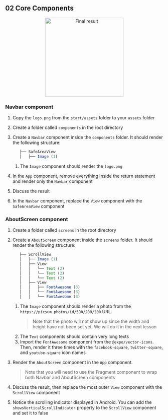 ## 02 Core Components

<div align="center">
   <img width="250" alt="Final result" src="https://user-images.githubusercontent.com/4281887/91628722-d72fa900-e9ec-11ea-8a77-9f523ab6f844.png">
</div>

### Navbar component

1. Copy the `logo.png` from the `start/assets` folder to your `assets` folder

2. Create a folder called `components` in the root directory

3. Create a `Navbar` component inside the `components` folder. It should render the following structure:

   ```jsx
      ├── SafeAreaView
      │   ├── Image (1)
   ```

   1. The `Image` component should render the `logo.png`

4. In the `App` component, remove everything inside the return statement and render only the `Navbar` component
5. Discuss the result
6. In the `Navbar` component, replace the `View` component with the `SafeAreaView` component

### AboutScreen component

1. Create a folder called `screens` in the root directory

2. Create a `AboutScreen` component inside the `screens` folder. It should render the following structure:

   ```jsx
      ├── ScrollView
      │   ├── Image (1)
      │   ├── View
      │   │   └── Text (2)
      │   │   └── Text (2)
      │   │   └── Text (2)
      │   ├── View
      │   │   ├── FontAwesome (3)
      │   │   └── FontAwesome (3)
      │   │   └── FontAwesome (3)
   ```

   1. The `Image` component should render a photo from the `https://picsum.photos/id/590/200/200` URL.
      > Note that the photo will not show up since the width and height have not been set yet. We will do it in the next lesson
   2. The `Text` components should contain very long texts
   3. Import the `FontAwesome` component from the `@expo/vector-icons`. Then, render it three times with the `facebook-square`, `twitter-square`, and `youtube-square` icon names

3. Render the `AboutScreen` component in the `App` component.

   > Note that you will need to use the Fragment component to wrap both Navbar and AboutScreen components

4. Discuss the result, then replace the most outer `View` component with the `ScrollView` component

5. Notice the scrolling indicator displayed in Android. You can add the `showsVerticalScrollIndicator` property to the `ScrollView` component and set it to false
